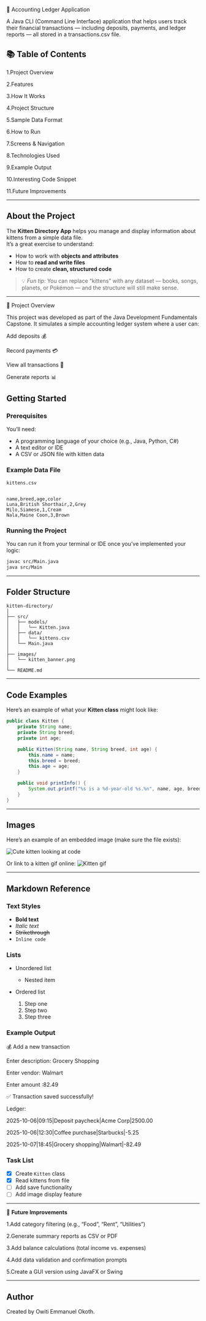 
🧾 Accounting Ledger Application

A Java CLI (Command Line Interface) application that helps users track their financial transactions — including deposits, payments, and ledger reports — all stored in a transactions.csv file.

## 📚 Table of Contents

1.Project Overview

2.Features

3.How It Works

4.Project Structure

5.Sample Data Format

6.How to Run

7.Screens & Navigation

8.Technologies Used

9.Example Output

10.Interesting Code Snippet

11.Future Improvements

---

## About the Project

The **Kitten Directory App** helps you manage and display information about kittens from a simple data file.  
It’s a great exercise to understand:
- How to work with **objects and attributes**
- How to **read and write files**
- How to create **clean, structured code**

> 💡 *Fun tip:* You can replace “kittens” with any dataset — books, songs, planets, or Pokémon — and the structure will still make sense.

---

🧩 Project Overview

This project was developed as part of the Java Development Fundamentals Capstone.
It simulates a simple accounting ledger system where a user can:

Add deposits 💰

Record payments 💳

View all transactions 📘

Generate reports 📊

## Getting Started

### Prerequisites
You’ll need:
- A programming language of your choice (e.g., Java, Python, C#)
- A text editor or IDE
- A CSV or JSON file with kitten data

### Example Data File
`kittens.csv`
```

name,breed,age,color
Luna,British Shorthair,2,Grey
Milo,Siamese,1,Cream
Nala,Maine Coon,3,Brown

```

### Running the Project
You can run it from your terminal or IDE once you’ve implemented your logic:

```bash
javac src/Main.java
java src/Main
```


---

## Folder Structure

```
kitten-directory/
│
├── src/
│   ├── models/
│   │   └── Kitten.java
│   ├── data/
│   │   └── kittens.csv
│   └── Main.java
│
├── images/
│   └── kitten_banner.png
│
└── README.md
```

---

## Code Examples

Here’s an example of what your **Kitten class** might look like:

```java
public class Kitten {
    private String name;
    private String breed;
    private int age;

    public Kitten(String name, String breed, int age) {
        this.name = name;
        this.breed = breed;
        this.age = age;
    }

    public void printInfo() {
        System.out.printf("%s is a %d-year-old %s.%n", name, age, breed);
    }
}
```

---

## Images

Here’s an example of an embedded image (make sure the file exists):

![Cute kitten looking at code](./images/zia.png)

Or link to a kitten gif online:
![Kitten gif](https://media.giphy.com/media/JIX9t2j0ZTN9S/giphy.gif)

---

## Markdown Reference

### Text Styles

* **Bold text**
* *Italic text*
* ~~Strikethrough~~
* `Inline code`

### Lists

* Unordered list

    * Nested item
* Ordered list

    1. Step one
    2. Step two
    3. Step three


### Example Output
💰 Add a new transaction

Enter description: Grocery Shopping

Enter vendor: Walmart

Enter amount :82.49

✅ Transaction saved successfully!

Ledger:

2025-10-06|09:15|Deposit paycheck|Acme Corp|2500.00

2025-10-06|12:30|Coffee purchase|Starbucks|-5.25

2025-10-07|18:45|Grocery shopping|Walmart|-82.49

### Task List

* [x] Create `Kitten` class
* [x] Read kittens from file
* [ ] Add save functionality
* [ ] Add image display feature

---

🚀 **Future Improvements**

1.Add category filtering (e.g., “Food”, “Rent”, “Utilities”)

2.Generate summary reports as CSV or PDF

3.Add balance calculations (total income vs. expenses)

4.Add data validation and confirmation prompts

5.Create a GUI version using JavaFX or Swing


---

## Author
Created by Owiti Emmanuel Okoth.
